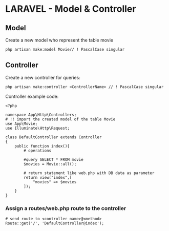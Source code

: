 # LARAVEL - Model & Controller

## Model

Create a new model who represent the table movie

```
php artisan make:model Movie// ! PascalCase singular
```

## Controller

Create a new controller for queries:

```
php artisan make:controller <ControllerName> // ! PascalCase singular
```
Controller example code:
```
<?php

namespace App\Http\Controllers;
# !! import the created model of the table Movie
use App\Movie;
use Illuminate\Http\Request;

class DefaultController extends Controller
{
    public function index(){
        # operations

        #query SELECT * FROM movie
        $movies = Movie::all();

        # return statement like web.php with DB data as parameter 
        return view("index",[
            "movies" => $movies
        ]);
    }
}

```

### Assign a routes/web.php route to the controller

```
# send route to <controller name>@<method>
Route::get('/', 'DefaultController@index');
```